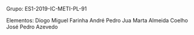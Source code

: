Grupo:
ES1-2019-IC-METI-PL-91

Elementos:
Diogo Miguel Farinha
André Pedro Jua
Marta Almeida Coelho
José Pedro Azevedo